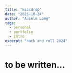```yaml
---
title: "miccdrop"
date: "2025-10-24"
author: "Anselm Long"
tags:
  - personal
  - portfolio
  - intro
excerpt: "hack and roll 2024"
---
```


# to be written...